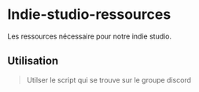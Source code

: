 # Indie-studio-ressources

Les ressources nécessaire pour notre indie studio.

## Utilisation

> Utilser le script qui se trouve sur le groupe discord
